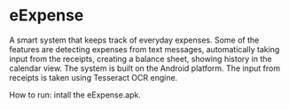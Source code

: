 # eExpense
A smart system that keeps track of everyday expenses. Some of the features are detecting expenses from text messages, automatically taking input from the receipts, creating a balance sheet, showing history in the calendar view. The system is built on the Android platform. The input from receipts is taken using Tesseract OCR engine. 


How to run: intall the eExpense.apk.

